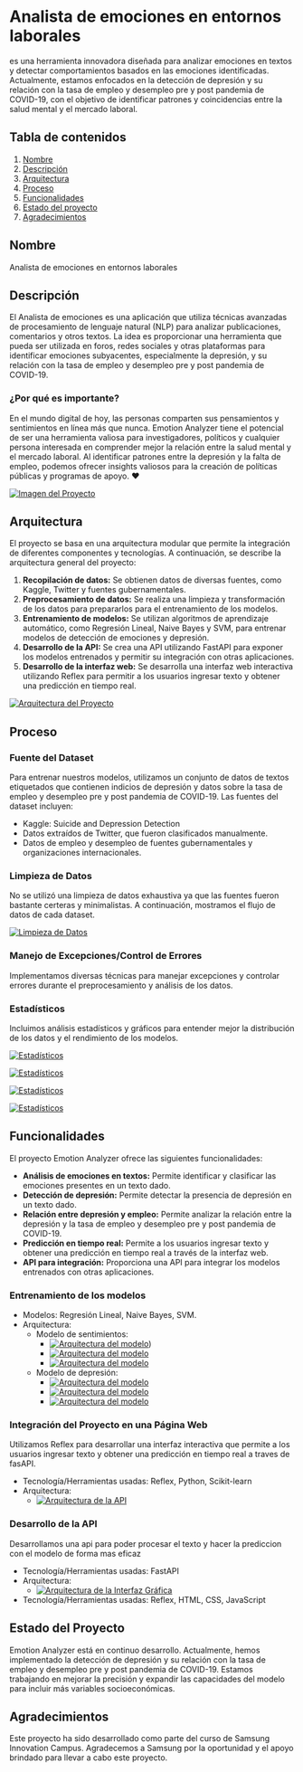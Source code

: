 # Analista de emociones en entornos laborales

es una herramienta innovadora diseñada para analizar emociones en textos y detectar comportamientos basados en las emociones identificadas. Actualmente, estamos enfocados en la detección de depresión y su relación con la tasa de empleo y desempleo pre y post pandemia de COVID-19, con el objetivo de identificar patrones y coincidencias entre la salud mental y el mercado laboral. 

## Tabla de contenidos

1.  [Nombre](#nombre)
2.  [Descripción](#descripción)
3.  [Arquitectura](#arquitectura)
4.  [Proceso](#proceso)
5.  [Funcionalidades](#funcionalidades)
6.  [Estado del proyecto](#estado-del-proyecto)
7.  [Agradecimientos](#agradecimientos)

## Nombre

Analista de emociones en entornos laborales

## Descripción

El Analista de emociones  es una aplicación que utiliza técnicas avanzadas de procesamiento de lenguaje natural (NLP) para analizar publicaciones, comentarios y otros textos. La idea es proporcionar una herramienta que pueda ser utilizada en foros, redes sociales y otras plataformas para identificar emociones subyacentes, especialmente la depresión, y su relación con la tasa de empleo y desempleo pre y post pandemia de COVID-19.

### ¿Por qué es importante?

En el mundo digital de hoy, las personas comparten sus pensamientos y sentimientos en línea más que nunca. Emotion Analyzer tiene el potencial de ser una herramienta valiosa para investigadores, políticos y cualquier persona interesada en comprender mejor la relación entre la salud mental y el mercado laboral. Al identificar patrones entre la depresión y la falta de empleo, podemos ofrecer insights valiosos para la creación de políticas públicas y programas de apoyo. ❤️

[![Imagen del Proyecto]()]()

## Arquitectura

El proyecto se basa en una arquitectura modular que permite la integración de diferentes componentes y tecnologías. A continuación, se describe la arquitectura general del proyecto:

1.  **Recopilación de datos:** Se obtienen datos de diversas fuentes, como Kaggle, Twitter y fuentes gubernamentales.
2.  **Preprocesamiento de datos:** Se realiza una limpieza y transformación de los datos para prepararlos para el entrenamiento de los modelos.
3.  **Entrenamiento de modelos:** Se utilizan algoritmos de aprendizaje automático, como Regresión Lineal, Naive Bayes y SVM, para entrenar modelos de detección de emociones y depresión.
4.  **Desarrollo de la API:** Se crea una API utilizando FastAPI para exponer los modelos entrenados y permitir su integración con otras aplicaciones.
5.  **Desarrollo de la interfaz web:** Se desarrolla una interfaz web interactiva utilizando Reflex para permitir a los usuarios ingresar texto y obtener una predicción en tiempo real.

[![Arquitectura del Proyecto]()]()

## Proceso

### Fuente del Dataset

Para entrenar nuestros modelos, utilizamos un conjunto de datos de textos etiquetados que contienen indicios de depresión y datos sobre la tasa de empleo y desempleo pre y post pandemia de COVID-19. Las fuentes del dataset incluyen:

* Kaggle: Suicide and Depression Detection
* Datos extraídos de Twitter, que fueron clasificados manualmente.
* Datos de empleo y desempleo de fuentes gubernamentales y organizaciones internacionales.

### Limpieza de Datos

No se utilizó una limpieza de datos exhaustiva ya que las fuentes fueron bastante certeras y minimalistas. A continuación, mostramos el flujo de datos de cada dataset.

[![Limpieza de Datos]()]()

### Manejo de Excepciones/Control de Errores

Implementamos diversas técnicas para manejar excepciones y controlar errores durante el preprocesamiento y análisis de los datos.

### Estadísticos

Incluimos análisis estadísticos y gráficos para entender mejor la distribución de los datos y el rendimiento de los modelos.

[![Estadísticos]()]()

[![Estadísticos]()]()

[![Estadísticos]()]()

[![Estadísticos]()]()

## Funcionalidades

El proyecto Emotion Analyzer ofrece las siguientes funcionalidades:

*   **Análisis de emociones en textos:** Permite identificar y clasificar las emociones presentes en un texto dado.
*   **Detección de depresión:** Permite detectar la presencia de depresión en un texto dado.
*   **Relación entre depresión y empleo:** Permite analizar la relación entre la depresión y la tasa de empleo y desempleo pre y post pandemia de COVID-19.
*   **Predicción en tiempo real:** Permite a los usuarios ingresar texto y obtener una predicción en tiempo real a través de la interfaz web.
*   **API para integración:** Proporciona una API para integrar los modelos entrenados con otras aplicaciones.

### Entrenamiento de los modelos

* Modelos: Regresión Lineal, Naive Bayes, SVM.
* Arquitectura:
    * Modelo de sentimientos:
        * [![Arquitectura del modelo]()]())
        * [![Arquitectura del modelo]()]()
        * [![Arquitectura del modelo]()]()
    * Modelo de depresión:
        * [![Arquitectura del modelo]()]()
        * [![Arquitectura del modelo]()]()
        * [![Arquitectura del modelo]()]()

### Integración del Proyecto en una Página Web

Utilizamos Reflex para desarrollar una interfaz interactiva que permite a los usuarios ingresar texto y obtener una predicción en tiempo real a traves de fasAPI.

* Tecnología/Herramientas usadas: Reflex, Python, Scikit-learn
* Arquitectura:
    * [![Arquitectura de la API]()]()

### Desarrollo de la API

Desarrollamos una api para poder procesar el texto y hacer la prediccion con el modelo de forma mas eficaz

* Tecnología/Herramientas usadas: FastAPI
* Arquitectura:
    * [![Arquitectura de la Interfaz Gráfica]()]()
* Tecnología/Herramientas usadas: Reflex, HTML, CSS, JavaScript

## Estado del Proyecto

Emotion Analyzer está en continuo desarrollo. Actualmente, hemos implementado la detección de depresión y su relación con la tasa de empleo y desempleo pre y post pandemia de COVID-19. Estamos trabajando en mejorar la precisión y expandir las capacidades del modelo para incluir más variables socioeconómicas.

## Agradecimientos

Este proyecto ha sido desarrollado como parte del curso de Samsung Innovation Campus. Agradecemos a Samsung por la oportunidad y el apoyo brindado para llevar a cabo este proyecto.